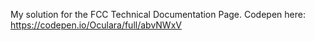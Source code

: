 My solution for the FCC Technical Documentation Page. Codepen here: https://codepen.io/Oculara/full/abvNWxV
